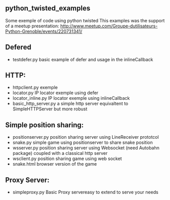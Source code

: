 ## python_twisted_examples
Some exemple of code using python twisted
This examples was the support of a meetup presentation:
http://www.meetup.com/Groupe-dutilisateurs-Python-Grenoble/events/220731341/

## Defered
- testdefer.py basic example of defer and usage in the inlineCallback

## HTTP:
- httpclient.py exemple
- locator.py IP locator exemple using defer
- locator_inline.py IP locator exemple using inlineCallback
- basic_http_server.py a simple http server equivaltent to SimpleHTTPServer but more robust

## Simple position sharing:
- positionserver.py position sharing server using LineReceiver prototcol
- snake.py simple game using positionserver to share snake position
- wsserver.py position sharing server using Websocket (need Autobahn package) coupled with a classical http server
- wsclient.py position sharing game using web socket
- snake.html browser version of the game

## Proxy Server:
- simpleproxy.py Basic Proxy servereasy to extend to serve your needs



